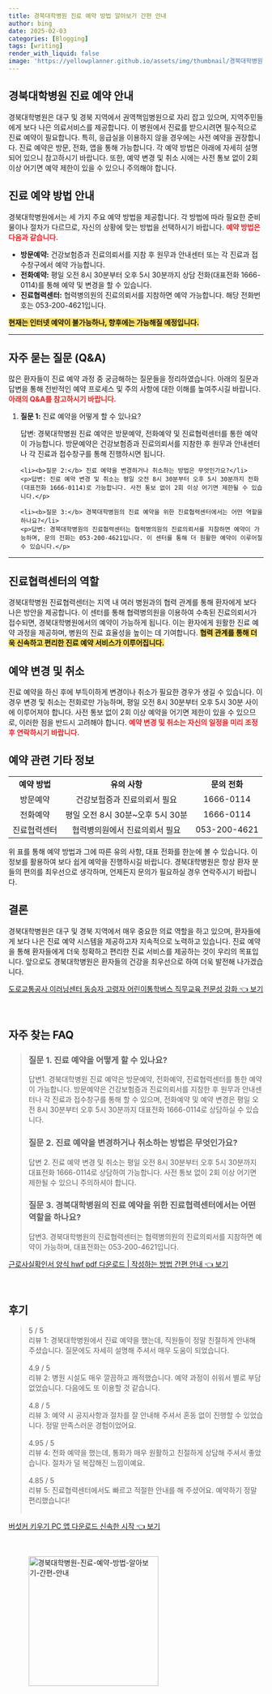 ```yaml
---
title: 경북대학병원 진료 예약 방법 알아보기 간편 안내
author: bing
date: 2025-02-03
categories: [Blogging]
tags: [writing]
render_with_liquid: false
image: 'https://yellowplanner.github.io/assets/img/thumbnail/경북대학병원-진료-예약-방법-알아보기-간편-안내.webp'
---
```



<h2 id='경북대학병원_진료예약_안내'>경북대학병원 진료 예약 안내</h2>

<p>경북대학병원은 대구 및 경북 지역에서 권역책임병원으로 자리 잡고 있으며, 지역주민들에게 보다 나은 의료서비스를 제공합니다. 이 병원에서 진료를 받으시려면 필수적으로 진료 예약이 필요합니다. 특히, 응급실을 이용하지 않을 경우에는 사전 예약을 권장합니다. 진료 예약은 방문, 전화, 앱을 통해 가능합니다. 각 예약 방법은 아래에 자세히 설명되어 있으니 참고하시기 바랍니다. 또한, 예약 변경 및 취소 시에는 사전 통보 없이 2회 이상 어기면 예약 제한이 있을 수 있으니 주의해야 합니다.</p>

<h2 id='예약_방법_안내'>진료 예약 방법 안내</h2>

<p>경북대학병원에서는 세 가지 주요 예약 방법을 제공합니다. 각 방법에 따라 필요한 준비물이나 절차가 다르므로, 자신의 상황에 맞는 방법을 선택하시기 바랍니다. <b><span style="color: #ee2323;">예약 방법은 다음과 같습니다.</span></b></p>

<ul>
    <li><b>방문예약:</b> 건강보험증과 진료의뢰서를 지참 후 원무과 안내센터 또는 각 진료과 접수창구에서 예약 가능합니다.</li>
    <li><b>전화예약:</b> 평일 오전 8시 30분부터 오후 5시 30분까지 상담 전화(대표전화 1666-0114)를 통해 예약 및 변경을 할 수 있습니다.</li>
    <li><b>진료협력센터:</b> 협력병의원의 진료의뢰서를 지참하면 예약 가능합니다. 해당 전화번호는 053-200-4621입니다.</li>
</ul>

<p><b><span style="background-color: #ffe066;">현재는 인터넷 예약이 불가능하나, 향후에는 가능해질 예정입니다.</span></b></p>

<hr />

<h2 id='자주_묻는_질문'>자주 묻는 질문 (Q&A)</h2>

<p>많은 환자들이 진료 예약 과정 중 궁금해하는 질문들을 정리하였습니다. 아래의 질문과 답변을 통해 전반적인 예약 프로세스 및 주의 사항에 대한 이해를 높여주시길 바랍니다. <b><span style="color: #ee2323;">아래의 Q&A를 참고하시기 바랍니다.</span></b></p>

<ol>
    <li><b>질문 1:</b> 진료 예약을 어떻게 할 수 있나요?</li>
    <p>답변: 경북대학병원 진료 예약은 방문예약, 전화예약 및 진료협력센터를 통한 예약이 가능합니다. 방문예약은 건강보험증과 진료의뢰서를 지참한 후 원무과 안내센터나 각 진료과 접수창구를 통해 진행하시면 됩니다.</p>

    <li><b>질문 2:</b> 진료 예약을 변경하거나 취소하는 방법은 무엇인가요?</li>
    <p>답변: 진료 예약 변경 및 취소는 평일 오전 8시 30분부터 오후 5시 30분까지 전화(대표전화 1666-0114)로 가능합니다. 사전 통보 없이 2회 이상 어기면 제한될 수 있습니다.</p>

    <li><b>질문 3:</b> 경북대학병원의 진료 예약을 위한 진료협력센터에서는 어떤 역할을 하나요?</li>
    <p>답변: 경북대학병원의 진료협력센터는 협력병의원의 진료의뢰서를 지참하면 예약이 가능하며, 문의 전화는 053-200-4621입니다. 이 센터를 통해 더 원활한 예약이 이루어질 수 있습니다.</p>
</ol>

<hr />

<h2 id='진료협력센터의_역할'>진료협력센터의 역할</h2>

<p>경북대학병원 진료협력센터는 지역 내 여러 병원과의 협력 관계를 통해 환자에게 보다 나은 방안을 제공합니다. 이 센터를 통해 협력병의원을 이용하여 수축된 진료의뢰서가 접수되면, 경북대학병원에서의 예약이 가능하게 됩니다. 이는 환자에게 원활한 진료 예약 과정을 제공하며, 병원의 진료 효율성을 높이는 데 기여합니다. <b><span style="background-color: #ffe066;">협력 관계를 통해 더욱 신속하고 편리한 진료 예약 서비스가 이루어집니다.</span></b></p>

<h2 id='예약_변경_및_취소'>예약 변경 및 취소</h2>

<p>진료 예약을 하신 후에 부득이하게 변경이나 취소가 필요한 경우가 생길 수 있습니다. 이 경우 변경 및 취소는 전화로만 가능하며, 평일 오전 8시 30분부터 오후 5시 30분 사이에 이루어져야 합니다. 사전 통보 없이 2회 이상 예약을 어기면 제한이 있을 수 있으므로, 이러한 점을 반드시 고려해야 합니다. <b><span style="color: #ee2323;">예약 변경 및 취소는 자신의 일정을 미리 조정 후 연락하시기 바랍니다.</span></b></p>

<h2 id='예약_관련_기타_정보'>예약 관련 기타 정보</h2>

<table>
    <tr>
        <td style="text-align: center; height: 17px;"><b>예약 방법</b></td>
        <td style="text-align: center; height: 17px;"><b>유의 사항</b></td>
        <td style="text-align: center; height: 17px;"><b>문의 전화</b></td>
    </tr>
    <tr>
        <td style="text-align: center; height: 17px;">방문예약</td>
        <td style="text-align: center; height: 17px;">건강보험증과 진료의뢰서 필요</td>
        <td style="text-align: center; height: 17px;">1666-0114</td>
    </tr>
    <tr>
        <td style="text-align: center; height: 17px;">전화예약</td>
        <td style="text-align: center; height: 17px;">평일 오전 8시 30분~오후 5시 30분</td>
        <td style="text-align: center; height: 17px;">1666-0114</td>
    </tr>
    <tr>
        <td style="text-align: center; height: 17px;">진료협력센터</td>
        <td style="text-align: center; height: 17px;">협력병의원에서 진료의뢰서 필요</td>
        <td style="text-align: center; height: 17px;">053-200-4621</td>
    </tr>
</table>

<p>위 표를 통해 예약 방법과 그에 따른 유의 사항, 대표 전화를 한눈에 볼 수 있습니다. 이 정보를 활용하여 보다 쉽게 예약을 진행하시길 바랍니다. 경북대학병원은 항상 환자 분들의 편의를 최우선으로 생각하며, 언제든지 문의가 필요하실 경우 연락주시기 바랍니다.</p>

<h2 id='결론'>결론</h2>

<p>경북대학병원은 대구 및 경북 지역에서 매우 중요한 의료 역할을 하고 있으며, 환자들에게 보다 나은 진료 예약 시스템을 제공하고자 지속적으로 노력하고 있습니다. 진료 예약을 통해 환자들에게 더욱 정확하고 편리한 진료 서비스를 제공하는 것이 우리의 목표입니다. 앞으로도 경북대학병원은 환자들의 건강을 최우선으로 하여 더욱 발전해 나가겠습니다.</p>


<p><a class="click-button" title="도로교통공사 이러닝센터 동승자 고령자 어린이통학버스 직무교육 전문성 강화" href="https://yellowplanner.github.io/posts/%EB%8F%84%EB%A1%9C%EA%B5%90%ED%86%B5%EA%B3%B5%EC%82%AC-%EC%9D%B4%EB%9F%AC%EB%8B%9D%EC%84%BC%ED%84%B0-%EB%8F%99%EC%8A%B9%EC%9E%90-%EA%B3%A0%EB%A0%B9%EC%9E%90-%EC%96%B4%EB%A6%B0%EC%9D%B4%ED%86%B5%ED%95%99%EB%B2%84%EC%8A%A4-%EC%A7%81%EB%AC%B4%EA%B5%90%EC%9C%A1-%EC%A0%84%EB%AC%B8%EC%84%B1-%EA%B0%95%ED%99%94/" rel="dofollow">도로교통공사 이러닝센터 동승자 고령자 어린이통학버스 직무교육 전문성 강화 👈 보기</a></p><br>
<h2 id='자주_찾는_FAQ'>자주 찾는 FAQ</h2>
<div itemscope="" itemtype="https://schema.org/FAQPage"> 
<blockquote> 
<div itemscope="" itemprop="mainEntity" itemtype="https://schema.org/Question"> 
<h3 itemprop="name">질문 1. 진료 예약을 어떻게 할 수 있나요? </h3> 
<div itemscope="" itemprop="acceptedAnswer" itemtype="https://schema.org/Answer"> 
<span itemprop="text"> 
<p>답변1. 경북대학병원 진료 예약은 방문예약, 전화예약, 진료협력센터를 통한 예약이 가능합니다. 방문예약은 건강보험증과 진료의뢰서를 지참한 후 원무과 안내센터나 각 진료과 접수창구를 통해 할 수 있으며, 전화예약 및 예약 변경은 평일 오전 8시 30분부터 오후 5시 30분까지 대표전화 1666-0114로 상담하실 수 있습니다.</p> 
</span> 
</div> 
</div> 

<div itemscope="" itemprop="mainEntity" itemtype="https://schema.org/Question"> 
<h3 itemprop="name">질문 2. 진료 예약을 변경하거나 취소하는 방법은 무엇인가요? </h3> 
<div itemscope="" itemprop="acceptedAnswer" itemtype="https://schema.org/Answer"> 
<span itemprop="text"> 
<p>답변 2. 진료 예약 변경 및 취소는 평일 오전 8시 30분부터 오후 5시 30분까지 대표전화 1666-0114로 상담하여 가능합니다. 사전 통보 없이 2회 이상 어기면 제한될 수 있으니 주의하셔야 합니다.</p> 
</span> 
</div> 
</div> 

<div itemscope="" itemprop="mainEntity" itemtype="https://schema.org/Question"> 
<h3 itemprop="name">질문 3. 경북대학병원의 진료 예약을 위한 진료협력센터에서는 어떤 역할을 하나요? </h3> 
<div itemscope="" itemprop="acceptedAnswer" itemtype="https://schema.org/Answer"> 
<span itemprop="text"> 
<p>답변3. 경북대학병원의 진료협력센터는 협력병의원의 진료의뢰서를 지참하면 예약이 가능하며, 대표전화는 053-200-4621입니다.</p> 
</span> 
</div> 
</div> 
</blockquote> 
</div>
<p><a class="click-button" title="근로사실확인서 양식 hwf pdf 다운로드 | 작성하는 방법 간편 안내" href="https://yellowplanner.github.io/posts/%EA%B7%BC%EB%A1%9C%EC%82%AC%EC%8B%A4%ED%99%95%EC%9D%B8%EC%84%9C-%EC%96%91%EC%8B%9D-hwf-pdf-%EB%8B%A4%EC%9A%B4%EB%A1%9C%EB%93%9C-%EC%9E%91%EC%84%B1%ED%95%98%EB%8A%94-%EB%B0%A9%EB%B2%95-%EA%B0%84%ED%8E%B8-%EC%95%88%EB%82%B4/" rel="dofollow">근로사실확인서 양식 hwf pdf 다운로드 | 작성하는 방법 간편 안내 👈 보기</a></p><br>
<h2 id='후기'>후기</h2>
<div itemscope itemtype="https://schema.org/Product">
  <blockquote>
  <div itemprop="review" itemscope itemtype="https://schema.org/Review">
      <div itemprop="reviewRating" itemscope itemtype="https://schema.org/Rating"> <span itemprop="ratingValue">5</span> / <span itemprop="bestRating">5</span> </div>
      <span itemprop="reviewBody">리뷰 1: 경북대학병원에서 진료 예약을 했는데, 직원들이 정말 친절하게 안내해 주셨습니다. 질문에도 자세히 설명해 주셔서 매우 도움이 되었습니다.</span>
  </div>
  <br>
  <div itemprop="review" itemscope itemtype="https://schema.org/Review">
      <div itemprop="reviewRating" itemscope itemtype="https://schema.org/Rating"> <span itemprop="ratingValue">4.9</span> / <span itemprop="bestRating">5</span> </div>
      <span itemprop="reviewBody">리뷰 2: 병원 시설도 매우 깔끔하고 쾌적했습니다. 예약 과정이 쉬워서 별로 부담 없었습니다. 다음에도 또 이용할 것 같습니다.</span>
  </div>
  <br>
  <div itemprop="review" itemscope itemtype="https://schema.org/Review">
      <div itemprop="reviewRating" itemscope itemtype="https://schema.org/Rating"> <span itemprop="ratingValue">4.8</span> / <span itemprop="bestRating">5</span> </div>
      <span itemprop="reviewBody">리뷰 3: 예약 시 공지사항과 절차를 잘 안내해 주셔서 혼동 없이 진행할 수 있었습니다. 정말 만족스러운 경험이었어요.</span>
  </div>
  <br>
  <div itemprop="review" itemscope itemtype="https://schema.org/Review">
      <div itemprop="reviewRating" itemscope itemtype="https://schema.org/Rating"> <span itemprop="ratingValue">4.95</span> / <span itemprop="bestRating">5</span> </div>
      <span itemprop="reviewBody">리뷰 4: 전화 예약을 했는데, 통화가 매우 원활하고 친절하게 상담해 주셔서 좋았습니다. 절차가 덜 복잡해진 느낌이예요.</span>
  </div>
  <br>
  <div itemprop="review" itemscope itemtype="https://schema.org/Review">
      <div itemprop="reviewRating" itemscope itemtype="https://schema.org/Rating"> <span itemprop="ratingValue">4.85</span> / <span itemprop="bestRating">5</span> </div>
      <span itemprop="reviewBody">리뷰 5: 진료협력센터에서도 빠르고 적절한 안내를 해 주셨어요. 예약하기 정말 편리했습니다!</span>
  </div>
  <br>
  </blockquote>
</div>
<p><a class="click-button" title="버섯커 키우기 PC 앱 다운로드 신속한 시작" href="https://yellowplanner.github.io/posts/%EB%B2%84%EC%84%AF%EC%BB%A4-%ED%82%A4%EC%9A%B0%EA%B8%B0-PC-%EC%95%B1-%EB%8B%A4%EC%9A%B4%EB%A1%9C%EB%93%9C-%EC%8B%A0%EC%86%8D%ED%95%9C-%EC%8B%9C%EC%9E%91/" rel="dofollow">버섯커 키우기 PC 앱 다운로드 신속한 시작 👈 보기</a></p><br>
<figure class="image"><img src="https://yellowplanner.github.io/assets/img/thumbnail/경북대학병원-진료-예약-방법-알아보기-간편-안내.webp" alt="경북대학병원-진료-예약-방법-알아보기-간편-안내" width="256" height="256"></figure>